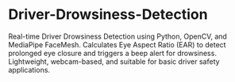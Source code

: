 # Driver-Drowsiness-Detection
Real-time Driver Drowsiness Detection using Python, OpenCV, and MediaPipe FaceMesh. Calculates Eye Aspect Ratio (EAR) to detect prolonged eye closure and triggers a beep alert for drowsiness. Lightweight, webcam-based, and suitable for basic driver safety applications.
